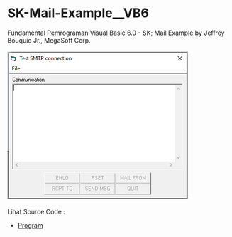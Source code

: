 # SK-Mail-Example__VB6
Fundamental Pemrograman Visual Basic 6.0 - SK; Mail Example by Jeffrey Bouquio Jr., MegaSoft Corp.<br><br>
<img src="https://github.com/RizkyKhapidsyah/SK-Mail-Example__VB6/blob/main/result/001.PNG"><br><br>
Lihat Source Code : <br>
- <a href="https://github.com/RizkyKhapidsyah/SK-Mail-Example__VB6">Program</a>

